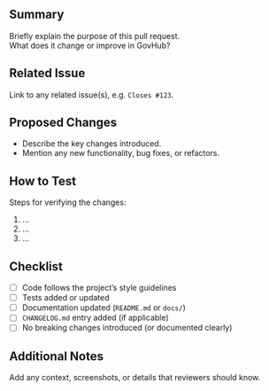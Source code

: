 ## Summary
Briefly explain the purpose of this pull request.  
What does it change or improve in GovHub?

## Related Issue
Link to any related issue(s), e.g. `Closes #123`.

## Proposed Changes
- Describe the key changes introduced.
- Mention any new functionality, bug fixes, or refactors.

## How to Test
Steps for verifying the changes:
1. …
2. …
3. …

## Checklist
- [ ] Code follows the project’s style guidelines
- [ ] Tests added or updated
- [ ] Documentation updated (`README.md` or `docs/`)
- [ ] `CHANGELOG.md` entry added (if applicable)
- [ ] No breaking changes introduced (or documented clearly)

## Additional Notes
Add any context, screenshots, or details that reviewers should know.
